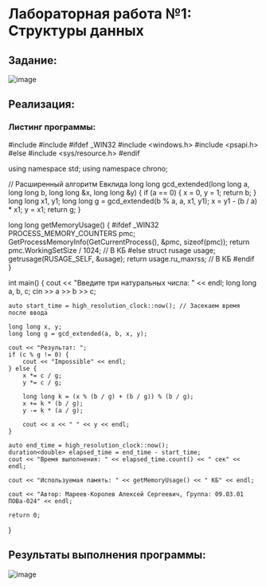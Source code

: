 # Лабораторная работа №1: Структуры данных
## Задание:
![image](https://github.com/user-attachments/assets/dc439e25-e0f0-48ea-939b-7e928fecdc06)
## Реализация:
### Листинг программы:

#include <iostream>
#include <chrono>
#ifdef _WIN32
    #include <windows.h>
    #include <psapi.h>
#else
    #include <sys/resource.h>
#endif

using namespace std;
using namespace chrono;

// Расширенный алгоритм Евклида
long long gcd_extended(long long a, long long b, long long &x, long long &y) {
    if (a == 0) {
        x = 0, y = 1;
        return b;
    }
    long long x1, y1;
    long long g = gcd_extended(b % a, a, x1, y1);
    x = y1 - (b / a) * x1;
    y = x1;
    return g;
}

long long getMemoryUsage() {
#ifdef _WIN32
    PROCESS_MEMORY_COUNTERS pmc;
    GetProcessMemoryInfo(GetCurrentProcess(), &pmc, sizeof(pmc));
    return pmc.WorkingSetSize / 1024; // В КБ
#else
    struct rusage usage;
    getrusage(RUSAGE_SELF, &usage);
    return usage.ru_maxrss; // В КБ
#endif
}

int main() {
    cout << "Введите три натуральных числа: " << endl;
    long long a, b, c;
    cin >> a >> b >> c;
    
    auto start_time = high_resolution_clock::now(); // Засекаем время после ввода

    long long x, y;
    long long g = gcd_extended(a, b, x, y);
    
    cout << "Результат: ";
    if (c % g != 0) {
        cout << "Impossible" << endl;
    } else {
        x *= c / g;
        y *= c / g;
        
        long long k = (x % (b / g) + (b / g)) % (b / g);
        x += k * (b / g);
        y -= k * (a / g);
        
        cout << x << " " << y << endl;
    }
    
    auto end_time = high_resolution_clock::now();
    duration<double> elapsed_time = end_time - start_time;
    cout << "Время выполнения: " << elapsed_time.count() << " сек" << endl;
    
    cout << "Используемая память: " << getMemoryUsage() << " КБ" << endl;
    
    cout << "Автор: Мареев-Королев Алексей Сергеевич, Группа: 09.03.01 ПОВа-024" << endl;
    
    return 0;
}

## Результаты выполнения программы:
![image](https://github.com/user-attachments/assets/710958df-cbbb-4e3f-980d-69d00c4e3e2f)


